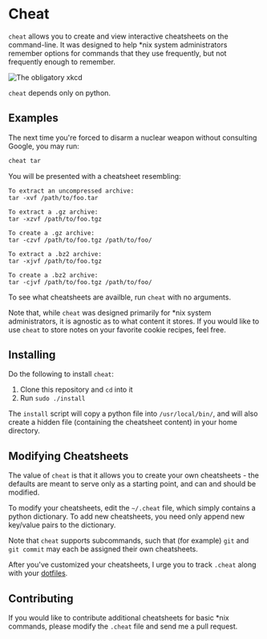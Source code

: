 Cheat
=====
`cheat` allows you to create and view interactive cheatsheets on the
command-line. It was designed to help \*nix system administrators remember
options for commands that they use frequently, but not frequently enough to
remember.

![The obligatory xkcd](http://imgs.xkcd.com/comics/tar.png 'The obligatory xkcd')

`cheat` depends only on python.

Examples
--------
The next time you're forced to disarm a nuclear weapon without consulting
Google, you may run:

```sh
cheat tar
```

You will be presented with a cheatsheet resembling:

```text
To extract an uncompressed archive: 
tar -xvf /path/to/foo.tar

To extract a .gz archive:
tar -xzvf /path/to/foo.tgz

To create a .gz archive:
tar -czvf /path/to/foo.tgz /path/to/foo/

To extract a .bz2 archive:
tar -xjvf /path/to/foo.tgz

To create a .bz2 archive:
tar -cjvf /path/to/foo.tgz /path/to/foo/
```

To see what cheatsheets are availble, run `cheat` with no arguments.

Note that, while `cheat` was designed primarily for *nix system administrators,
it is agnostic as to what content it stores. If you would like to use `cheat`
to store notes on your favorite cookie recipes, feel free.


Installing
----------
Do the following to install `cheat`:

1. Clone this repository and `cd` into it
2. Run `sudo ./install`

The `install` script will copy a python file into `/usr/local/bin/`, and will
also create a hidden file (containing the cheatsheet content) in your home
directory.


Modifying Cheatsheets
---------------------
The value of `cheat` is that it allows you to create your own cheatsheets - the
defaults are meant to serve only as a starting point, and can and should be
modified.

To modify your cheatsheets, edit the `~/.cheat` file, which simply contains a
python dictionary. To add new cheatsheets, you need only append new key/value
pairs to the dictionary.

Note that `cheat` supports subcommands, such that (for example) `git` and `git
commit` may each be assigned their own cheatsheets.

After you've customized your cheatsheets, I urge you to track `.cheat` along
with your [dotfiles][].


Contributing
------------
If you would like to contribute additional cheatsheets for basic \*nix
commands, please modify the `.cheat` file and send me a pull request.


[dotfiles]: http://dotfiles.github.io/
